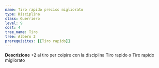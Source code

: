 ```yaml
---
name: Tiro rapido preciso migliorato
type: Disciplina
class: Guerriero
level: 9
cost: 4
tree_name: Tiro
tree: Albero 3
prerequisites: [[Tiro rapido]]
---
```


**Descrizione**
+2 al tiro per colpire con la disciplina Tiro rapido o Tiro rapido migliorato